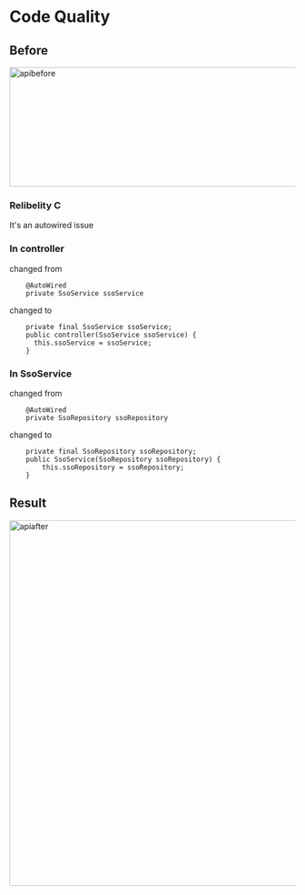 # Code Quality

## Before
<img width="1226" height="210" alt="apibefore" src="https://github.com/user-attachments/assets/d3546643-3927-4e5a-aa76-7512e5f2a0bb" />

### Relibelity C
It's an autowired issue

### In controller

changed from
```
    @AutoWired
    private SsoService ssoService
```
changed to
```
    private final SsoService ssoService;
    public controller(SsoService ssoService) {
      this.ssoService = ssoService;
    }
```
### In SsoService

changed from
```
    @AutoWired
    private SsoRepository ssoRepository
```
changed to
```
    private final SsoRepository ssoRepository;
    public SsoService(SsoRepository ssoRepository) {
        this.ssoRepository = ssoRepository;
    }
```
## Result
<img width="1190" height="643" alt="apiafter" src="https://github.com/user-attachments/assets/4631e9a5-8993-452e-b802-ef51e50ca9a3" />
